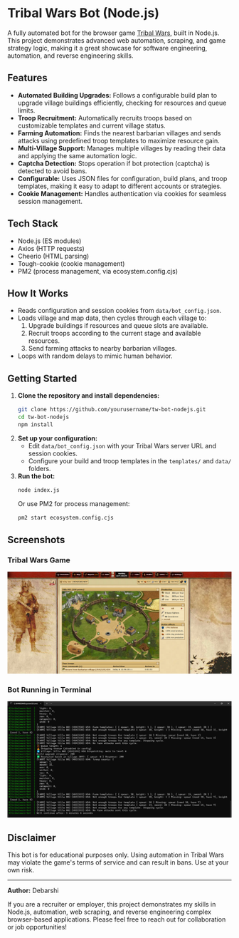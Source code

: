 # Tribal Wars Bot (Node.js)

A fully automated bot for the browser game [Tribal Wars](https://www.tribalwars.net/), built in Node.js. This project demonstrates advanced web automation, scraping, and game strategy logic, making it a great showcase for software engineering, automation, and reverse engineering skills.

## Features

- **Automated Building Upgrades:** Follows a configurable build plan to upgrade village buildings efficiently, checking for resources and queue limits.
- **Troop Recruitment:** Automatically recruits troops based on customizable templates and current village status.
- **Farming Automation:** Finds the nearest barbarian villages and sends attacks using predefined troop templates to maximize resource gain.
- **Multi-Village Support:** Manages multiple villages by reading their data and applying the same automation logic.
- **Captcha Detection:** Stops operation if bot protection (captcha) is detected to avoid bans.
- **Configurable:** Uses JSON files for configuration, build plans, and troop templates, making it easy to adapt to different accounts or strategies.
- **Cookie Management:** Handles authentication via cookies for seamless session management.

## Tech Stack

- Node.js (ES modules)
- Axios (HTTP requests)
- Cheerio (HTML parsing)
- Tough-cookie (cookie management)
- PM2 (process management, via ecosystem.config.cjs)

## How It Works

- Reads configuration and session cookies from `data/bot_config.json`.
- Loads village and map data, then cycles through each village to:
  1. Upgrade buildings if resources and queue slots are available.
  2. Recruit troops according to the current stage and available resources.
  3. Send farming attacks to nearby barbarian villages.
- Loops with random delays to mimic human behavior.

## Getting Started

1. **Clone the repository and install dependencies:**
   ```bash
   git clone https://github.com/yourusername/tw-bot-nodejs.git
   cd tw-bot-nodejs
   npm install
   ```
2. **Set up your configuration:**
   - Edit `data/bot_config.json` with your Tribal Wars server URL and session cookies.
   - Configure your build and troop templates in the `templates/` and `data/` folders.
3. **Run the bot:**
   ```bash
   node index.js
   ```
   Or use PM2 for process management:
   ```bash
   pm2 start ecosystem.config.cjs
   ```

## Screenshots

### Tribal Wars Game
![Tribal Wars Game](assets/game.png)

### Bot Running in Terminal
![Bot Terminal Output](assets/bot_terminal.png)

## Disclaimer

This bot is for educational purposes only. Using automation in Tribal Wars may violate the game's terms of service and can result in bans. Use at your own risk.

---

**Author:** Debarshi

If you are a recruiter or employer, this project demonstrates my skills in Node.js, automation, web scraping, and reverse engineering complex browser-based applications. Please feel free to reach out for collaboration or job opportunities!